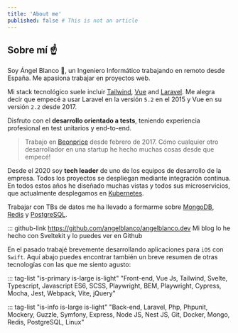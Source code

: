 ```yaml
---
title: 'About me'
published: false # This is not an article
---
```


## Sobre mí :point_up:

Soy Ángel Blanco :angel:, un Ingeniero Informático trabajando en remoto desde España. Me apasiona trabajar en proyectos web.

Mi stack tecnológico suele incluir [Tailwind](https://tailwindcss.com/), [Vue](https://vuejs.org/) and [Laravel](https://laravel.com/). Me alegra decir que empecé a usar Laravel en la versión `5.2` en el 2015 y Vue en su versión `2.2` desde 2017.

Disfruto con el **desarrollo orientado a tests**, teniendo experiencia profesional en test unitarios y end-to-end.

> Trabajo en [Beonprice](https://beonprice.com/en/product) desde febrero de 2017.
> Cómo cualquier otro desarrollador en una startup he hecho muchas cosas desde que empecé!

Desde el 2020 soy **tech leader** de uno de los equipos de desarrollo de la empresa. Todos los proyectos se despliegan mediante integración continua. En todos estos años he diseñado
muchas vistas y todos sus microservicios, que actualmente desplegamos en [Kubernetes](https://kubernetes.io/).

Trabajar con TBs de datos me ha llevado a formarme sobre [MongoDB](https://www.mongodb.com/), [Redis](https://redis.io/) y [PostgreSQL](https://www.postgresql.org/).

::: github-link https://github.com/angelblanco/angelblanco.dev Mi blog lo he hecho con Sveltekit y lo puedes ver en Github

En el pasado trabajé brevemente desarrollando aplicaciones para `iOS` con `Swift`. Aquí abajo puedes encontrar también un breve resumen de otras tecnologías con las que me siento agusto:

::: tag-list "is-primary is-large is-light" "Front-end, Vue Js, Tailwind, Svelte, Typescript, Javascript ES6, SCSS, Playwright, BEM, Playwright, Cypress, Mocha, Jest, Webpack, Vite, jQuery"

::: tag-list "is-info is-large is-light" "Back-end, Laravel, Php, Phpunit, Mockery, Guzzle, Symfony, Express, Node JS, Nest JS, Git, Docker, Mongo, Redis, PostgreSQL, Linux"
